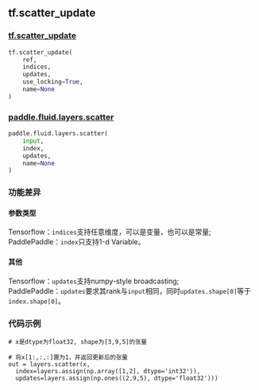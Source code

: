 ## tf.scatter_update

### [tf.scatter_update](https://www.tensorflow.org/api_docs/python/tf/scatter_update)

```python
tf.scatter_update(
    ref,
    indices,
    updates,
    use_locking=True,
    name=None
)
```

### [paddle.fluid.layers.scatter](http://paddlepaddle.org/documentation/docs/zh/1.2/api_cn/layers_cn.html#scatter)

```python
paddle.fluid.layers.scatter(
    input, 
    index, 
    updates, 
    name=None
)
```

### 功能差异

#### 参数类型

Tensorflow：`indices`支持任意维度，可以是变量，也可以是常量;  
PaddlePaddle：`index`只支持1-d Variable。

#### 其他
Tensorflow：`updates`支持numpy-style broadcasting;  
PaddlePaddle：`updates`要求其rank与`input`相同，同时`updates.shape[0]`等于`index.shape[0]`。

### 代码示例
```
# x是dtype为float32, shape为[3,9,5]的张量    

# 将x[1:,:,:]置为1，并返回更新后的张量
out = layers.scatter(x, 
  index=layers.assign(np.array([1,2], dtype='int32')),                                                                                                                                                          
  updates=layers.assign(np.ones((2,9,5), dtype='float32')))        

```
